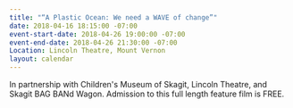```yaml
---
title: "“A Plastic Ocean: We need a WAVE of change”"
date: 2018-04-16 18:15:00 -07:00
event-start-date: 2018-04-26 19:00:00 -07:00
event-end-date: 2018-04-26 21:30:00 -07:00
Location: Lincoln Theatre, Mount Vernon
layout: calendar
---
```


In partnership with Children's Museum of Skagit, Lincoln Theatre, and\
Skagit BAG BANd Wagon. Admission to this full length feature film is FREE.